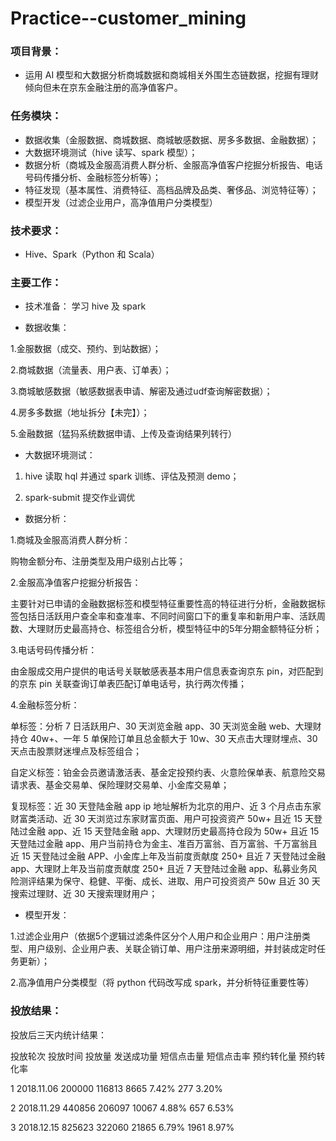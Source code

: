 # Practice--customer_mining

### 项目背景：
+ 运用 AI 模型和大数据分析商城数据和商城相关外围生态链数据，挖掘有理财倾向但未在京东金融注册的高净值客户。



### 任务模块：
+ 数据收集（金服数据、商城数据、商城敏感数据、房多多数据、金融数据）；
+ 大数据环境测试（hive 读写、spark 模型）；
+ 数据分析（商城及金服高消费人群分析、金服高净值客户挖掘分析报告、电话号码传播分析、金融标签分析等）；
+ 特征发现（基本属性、消费特征、高档品牌及品类、奢侈品、浏览特征等）；
+ 模型开发（过滤企业用户，高净值用户分类模型）



### 技术要求：
+ Hive、Spark（Python 和 Scala）



### 主要工作：
+ 技术准备：
学习 hive 及 spark


+ 数据收集：

1.金服数据（成交、预约、到站数据）；

2.商城数据（流量表、用户表、订单表）；

3.商城敏感数据（敏感数据表申请、解密及通过udf查询解密数据）；

4.房多多数据（地址拆分【未完】）；

5.金融数据（猛犸系统数据申请、上传及查询结果列转行）


+ 大数据环境测试：
1. hive 读取 hql 并通过 spark 训练、评估及预测 demo；

2. spark-submit 提交作业调优


+ 数据分析：

1.商城及金服高消费人群分析：

购物金额分布、注册类型及用户级别占比等；

2.金服高净值客户挖掘分析报告：

主要针对已申请的金融数据标签和模型特征重要性高的特征进行分析，金融数据标签包括日活跃用户查全率和查准率、不同时间窗口下的重复率和新用户率、活跃周数、大理财历史最高持仓、标签组合分析，模型特征中的5年分期金额特征分析；

3.电话号码传播分析：

由金服成交用户提供的电话号关联敏感表基本用户信息表查询京东 pin，对匹配到的京东 pin 关联查询订单表匹配订单电话号，执行两次传播；

4.金融标签分析：

单标签：分析 7 日活跃用户、30 天浏览金融 app、30 天浏览金融 web、大理财持仓 40w+、一年 5 单保险订单且总金额大于 10w、30 天点击大理财埋点、30 天点击股票财迷埋点及标签组合；

自定义标签：铂金会员邀请激活表、基金定投预约表、火意险保单表、航意险交易请求表、基金交易单、保险理财交易单、小金库交易单；

复现标签：近 30 天登陆金融 app ip 地址解析为北京的用户、近 3 个月点击东家财富类活动、近 30 天浏览过东家财富页面、用户可投资资产 50w+ 且近 15 天登陆过金融 app、近 15 天登陆金融 app、大理财历史最高持仓段为 50w+ 且近 15 天登陆过金融 app、用户当前持仓为金主、准百万富翁、百万富翁、千万富翁且近 15 天登陆过金融 APP、小金库上年及当前度贡献度 250+ 且近 7 天登陆过金融 app、大理财上年及当前度贡献度 250+ 且近 7 天登陆过金融 app、私募业务风险测评结果为保守、稳健、平衡、成长、进取、用户可投资资产 50w 且近 30 天搜索过理财、近 30 天搜索理财用户；


+ 模型开发：

1.过滤企业用户（依据5个逻辑过滤条件区分个人用户和企业用户：用户注册类型、用户级别、企业用户表、关联企销订单、用户注册来源明细，并封装成定时任务更新）；

2.高净值用户分类模型（将 python 代码改写成 spark，并分析特征重要性等）



### 投放结果：
投放后三天内统计结果：

投放轮次    投放时间    投放量   发送成功量   短信点击量   短信点击率   预约转化量   预约转化率

1   2018.11.06    200000    116813    8665    7.42%   277   3.20%

2   2018.11.29    440856    206097    10067   4.88%   657   6.53%

3   2018.12.15    825623    322060    21865   6.79%   1961  8.97%


